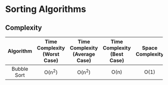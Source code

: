 # Sorting Algorithms

## Complexity

|  Algorithm  | Time Complexity (Worst Case) | Time Complexity (Average Case) | Time Complexity (Best Case) | Space Complexity |
|:-----------:|:----------------------------:|:------------------------------:|:---------------------------:|:----------------:|
| Bubble Sort |            O(n<sup>2</sup>)            |             O(n<sup>2</sup>)             |             O(n)            |       O(1)       |
